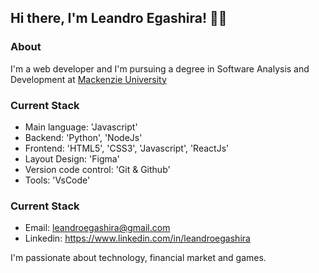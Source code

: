 ## Hi there, I'm Leandro Egashira! 🧑‍💻

<!-- [![Linkedin](https://img.shields.io/badge/linkedin-%230077B5.svg?style=for-the-badge&logo=linkedin&logoColor=white)](https://www.linkedin.com/in/leandroegashira/)
[![Instagram](https://img.shields.io/badge/Instagram-%23E4405F.svg?style=for-the-badge&logo=Instagram&logoColor=white)](https://www.instagram.com/leandroegashira)

![Leandro GitHub stats](https://github-readme-stats.vercel.app/api?username=leandrohegashira&show_icons=true&theme=) -->

### About
I'm a web developer and I'm pursuing a degree in Software Analysis and Development at [Mackenzie University](https://www.mackenzie.br/)

### Current Stack

<!-- <div style="display: inline_block">
  <img align="center" alt="" src="https://img.shields.io/badge/html5-%23E34F26.svg?style=for-the-badge&logo=html5&logoColor=white"/>
  <img align="center" alt="" src="https://img.shields.io/badge/css3-%231572B6.svg?style=for-the-badge&logo=css3&logoColor=white"/>
  <img align="center" alt="" src="https://img.shields.io/badge/javascript-%23323330.svg?style=for-the-badge&logo=javascript&logoColor=%23F7DF1E"/>
  <img align="center" alt="" src="https://img.shields.io/badge/python-3670A0?style=for-the-badge&logo=python&logoColor=ffdd54"/>
  <img align="center" alt="" src="https://img.shields.io/badge/react-%2320232a.svg?style=for-the-badge&logo=react&logoColor=%2361DAFB"/>
  <img align="center" alt="" src="https://img.shields.io/badge/mysql-%2300f.svg?style=for-the-badge&logo=mysql&logoColor=white"/>
</div><br> -->

- Main language: 'Javascript'
- Backend: 'Python', 'NodeJs'
- Frontend: 'HTML5', 'CSS3', 'Javascript', 'ReactJs'
- Layout Design: 'Figma'
- Version code control: 'Git & Github'
- Tools: 'VsCode'

### Current Stack
- Email: leandroegashira@gmail.com
- Linkedin: https://www.linkedin.com/in/leandroegashira


I'm passionate about technology, financial market and games.

